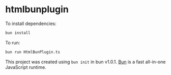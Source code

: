 # htmlbunplugin

To install dependencies:

```bash
bun install
```

To run:

```bash
bun run HtmlBunPlugin.ts
```

This project was created using `bun init` in bun v1.0.1. [Bun](https://bun.sh) is a fast all-in-one JavaScript runtime.

